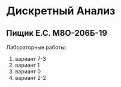 # Дискретный Анализ
## Пищик Е.С. М8О-206Б-19
Лабораторные работы:
1. вариант 7-3
2. вариант 1
3. вариант 0
4. вариант 2-2
